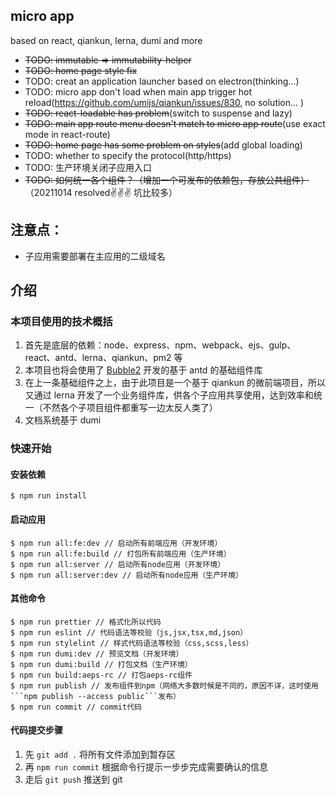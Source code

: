 ## micro app

based on react, qiankun, lerna, dumi and more

- ~~TODO: immutable => immutability-helper~~
- ~~TODO: home page style fix~~
- TODO: creat an application launcher based on electron(thinking...)
- TODO: micro app don't load when main app trigger hot reload(https://github.com/umijs/qiankun/issues/830, no solution... )
- ~~TODO: react-loadable has problem~~(switch to suspense and lazy)
- ~~TODO: main app route menu doesn't match to micro app route~~(use exact mode in react-route)
- ~~TODO: home page has some problem on styles~~(add global loading)
- TODO: whether to specify the protocol(http/https)
- TODO: 生产环境关闭子应用入口
- ~~TODO: 如何统一各个组件？（增加一个可发布的依赖包，存放公共组件）~~（20211014 resolved✌✌✌ 坑比较多）

## 注意点：

- 子应用需要部署在主应用的二级域名

## 介绍

### 本项目使用的技术概括

1. 首先是底层的依赖：node、express、npm、webpack、ejs、gulp、react、antd、lerna、qiankun、pm2 等
2. 本项目也将会使用了 [Bubble2](https://github.com/Bubble2) 开发的基于 antd 的基础组件库
3. 在上一条基础组件之上，由于此项目是一个基于 qiankun 的微前端项目，所以又通过 lerna 开发了一个业务组件库，供各个子应用共享使用，达到效率和统一（不然各个子项目组件都重写一边太反人类了）
4. 文档系统基于 dumi

### 快速开始

#### 安装依赖

```
$ npm run install
```

#### 启动应用

```
$ npm run all:fe:dev // 启动所有前端应用（开发环境）
$ npm run all:fe:build // 打包所有前端应用（生产环境）
$ npm run all:server // 启动所有node应用（开发环境）
$ npm run all:server:dev // 启动所有node应用（生产环境）
```

#### 其他命令

````
$ npm run prettier // 格式化所以代码
$ npm run eslint // 代码语法等校验（js,jsx,tsx,md,json）
$ npm run stylelint // 样式代码语法等校验（css,scss,less）
$ npm run dumi:dev // 预览文档（开发环境）
$ npm run dumi:build // 打包文档（生产环境）
$ npm run build:aeps-rc // 打包aeps-rc组件
$ npm run publish // 发布组件到npm（网络大多数时候是不同的，原因不详，这时使用```npm publish --access public```发布）
$ npm run commit // commit代码
````

#### 代码提交步骤

1. 先 `git add .` 将所有文件添加到暂存区
2. 再 `npm run commit` 根据命令行提示一步步完成需要确认的信息
3. 走后 `git push` 推送到 git
